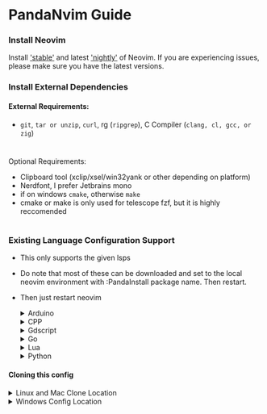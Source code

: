# PandaNvim Guide

### Install Neovim
Install ['stable'](https://github.com/neovim/neovim/releases/tag/stable) and latest
['nightly'](https://github.com/neovim/neovim/releases/tag/nightly) of Neovim.
If you are experiencing issues, please make sure you have the latest versions.

### Install External Dependencies

#### External Requirements:
- `git`, `tar or unzip`, `curl`, rg (`ripgrep`), C Compiler (`clang, cl, gcc, or zig`)


#
Optional Requirements:
- Clipboard tool (xclip/xsel/win32yank or other depending on platform)
- Nerdfont, I prefer Jetbrains mono
- if on windows `cmake`, otherwise `make`
- cmake or make is only used for telescope fzf, but it is highly reccomended

#
### Existing Language Configuration Support
- This only supports the given lsps
- Do note that most of these can be downloaded and set to the local neovim environment with :PandaInstall package name. Then restart.
- Then just restart neovim

    <details><summary> Arduino </summary>
        <ul>
        <li> Download arduino CLI and Language Server </li>
        <li>Ensure they are on PATH </li>
        <li>To finish this installation, you need to install boards and packages necessary
            <br>Also note that the environment variable is set only within neovim
            <br>Commands to set up the initial environment:
            <br>arduino-cli config init
            <br>arduino-cli core update-index
            <br>arduino-cli core install arduino:avr:uno/Or any other
            <br>arduino-cli lib install "Library Name"</li>
        </ul>
    </details>

    <details><summary> CPP </summary>
        <ul>
        <li> Note that you must be in developer mode for the symlinks to work on windows</li>
        <li> Download Cmake, clangd, raddbg, Ninja, and a compiler of your choice </li>
        <li> Ensure they are on PATH </li>
        </ul>
    </details>

    <details><summary> Gdscript </summary>
        <ul>
        <li> Godot must be open to use lsp</li>
        <li> Set "Use External Editor" to "On" and turn on advanced properties</li>
        <li> Set "Exec Path" to nvim</li>
        <li> Set "Exec Flags" to --server 127.0.0.1:6004 --remote-send "&ltC-\&gt&ltC-N&gt:n {file}&ltCR&gt{line}G{col}|"</li>
        </ul>
    </details>

    <details><summary> Go </summary>
        <ul>
        <li> Download Go and Gopls </li>
        <li> Ensure they are on PATH </li>
        </ul>
    </details>

    <details><summary> Lua </summary>
        <ul>
        <li> Download lua language server and stylua </li>
        <li> Ensure they are on PATH </li>
        </ul>
    </details>

    <details><summary> Python </summary>
        <ul>
        <li> Download pyright </li>
        <li> Note that pyright uses node js as a dependency </li>
        <li> Ideally this would be done a py environment with the PATH variable pointing to the scripts executables </li>
        </ul>
    </details>

</details>

#### Cloning this config

<details><summary> Linux and Mac Clone Location </summary>

```sh
"${XDG_CONFIG_HOME:-$HOME/.config}"/nvim
```

</details>

<details><summary> Windows Config Location </summary>

```
"%localappdata%\nvim"
```

</details>
